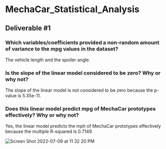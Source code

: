# MechaCar_Statistical_Analysis

## Deliverable #1 

### Which variables/coefficients provided a non-random amount of variance to the mpg values in the dataset?

The vehicle length and the spoiler angle.  

### Is the slope of the linear model considered to be zero? Why or why not?

The slope of the linear model is not considered to be zero because the p-value is 5.35e-11.  

### Does this linear model predict mpg of MechaCar prototypes effectively? Why or why not?

Yes, the linear model predicts the mph of MechaCar prototypes effectively because the multiple R-squared is 0.7149.  


![Screen Shot 2022-07-09 at 11 32 20 PM](https://user-images.githubusercontent.com/99801608/178130541-0e72b728-45e7-4220-ae62-5e9386765928.png)


